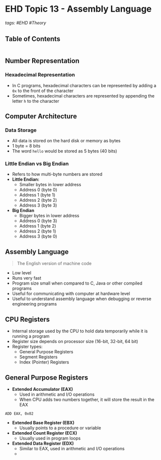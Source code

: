 # EHD Topic 13 - Assembly Language

###### tags: #EHD #Theory 

## Table of Contents
```toc
```

## Number Representation
### Hexadecimal Representation
- In C programs, hexadecimal characters can be represented by adding a `0x` to the front of the character
- Sometimes, hexadecimal characters are represented by appending the letter `h` to the character

## Computer Architecture
### Data Storage
- All data is stored on the hard disk or memory as bytes
- 1 byte = 8 bits
- The word `hello` would be stored as 5 bytes (40 bits)

### Little Endian vs Big Endian
- Refers to how multi-byte numbers are stored
- **Little Endian:**
	- Smaller bytes in lower address
	- Address 0 (byte 0)
	- Address 1 (byte 1)
	- Address 2 (byte 2)
	- Address 3 (byte 3)
- **Big Endian**
	- Bigger bytes in lower address
	- Address 0 (byte 3)
	- Address 1 (byte 2)
	- Address 2 (byte 1)
	- Address 3 (byte 0)

## Assembly Language
> The English version of machine code
- Low level
- Runs very fast
- Program size small when compared to C, Java or other compiled programs
- Useful for communicating with computer at hardware level
- Useful to understand assembly language when debugging or reverse engineering programs

## CPU Registers
- Internal storage used by the CPU to hold data temporarily while it is running a program
- Register size depends on processor size (16-bit, 32-bit, 64 bit)
- Register types:
	- General Purpose Registers
	- Segment Registers
	- Index (Pointer) Registers

##  General Purpose Registers
- **Extended Accumulator (EAX)**
	- Used in arithmetic and I/O operations
	- When CPU adds two numbers together, it will store the result in the EAX
```
ADD EAX, 0x02
```
- **Extended Base Register (EBX)**
	- Usually points to a procedure or variable
- **Extended Count Register (ECX)**
	- Usually used in program loops
- **Extended Data Register (EDX)**
	- Similar to EAX, used in arithmetic and I/O operations
	- 